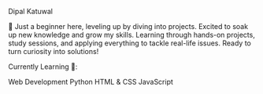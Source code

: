 
Dipal Katuwal

🚀 Just a beginner here, leveling up by diving into projects. Excited to soak up new knowledge and grow my skills. 
Learning through hands-on projects, study sessions, and applying everything to tackle real-life issues. 
Ready to turn curiosity into solutions!

Currently Learning 📖:

Web Development
Python
HTML & CSS
JavaScript
